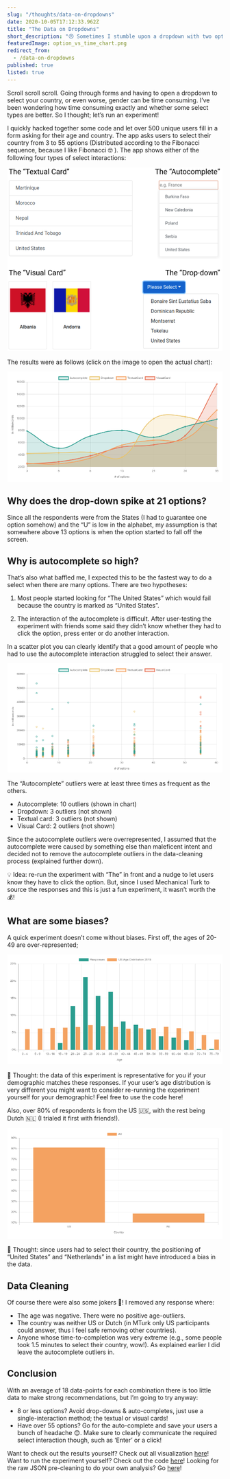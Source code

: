 ```yaml
---
slug: "/thoughts/data-on-dropdowns"
date: 2020-10-05T17:12:33.962Z
title: "The Data on Dropdowns"
short_description: "😠 Sometimes I stumble upon a dropdown with two options. Let's see if we can do better."
featuredImage: option_vs_time_chart.png
redirect_from:
  - /data-on-dropdowns
published: true
listed: true
---
```


Scroll scroll scroll. Going through forms and having to open a dropdown to select your country, or even worse, gender can be time consuming. I’ve been wondering how time consuming exactly and whether some select types are better. So I thought; let’s run an experiment!

I quickly hacked together some code and let over 500 unique users fill in a form asking for their age and country. The app asks users to select their country from 3 to 55 options (Distributed according to the Fibonacci sequence, because I like Fibonacci 🤓 ). The app shows either of the following four types of select interactions:

![Select types](./select_types.png)

The results were as follows (click on the image to open the actual chart):

[![Option vs time line chart](./option_vs_time_lined.png)](https://select-experiment.vercel.app/results/line)

## Why does the drop-down spike at 21 options?

Since all the respondents were from the States (I had to guarantee one option somehow) and the “U” is low in the alphabet, my assumption is that somewhere above 13 options is when the option started to fall off the screen.

## Why is autocomplete so high?

That’s also what baffled me, I expected this to be the fastest way to do a select when there are many options. There are two hypotheses:

1. Most people started looking for “The United States” which would fail because the country is marked as “United States”.

2. The interaction of the autocomplete is difficult. After user-testing the experiment with friends some said they didn’t know whether they had to click the option, press enter or do another interaction.

In a scatter plot you can clearly identify that a good amount of people who had to use the autocomplete interaction struggled to select their answer.

[![Option vs time scatter plot](./option_vs_time_scatter.png)](https://select-experiment.vercel.app/results/scatter)

The “Autocomplete” outliers were at least three times as frequent as the others.

- Autocomplete: 10 outliers (shown in chart)
- Dropdown: 3 outliers (not shown)
- Textual card: 3 outliers (not shown)
- Visual Card: 2 outliers (not shown)

Since the autocomplete outliers were overrepresented, I assumed that the autocomplete were caused by something else than maleficent intent and decided not to remove the autocomplete outliers in the data-cleaning process (explained further down).

💡 Idea: re-run the experiment with “The” in front and a nudge to let users know they have to click the option. But, since I used Mechanical Turk to source the responses and this is just a fun experiment, it wasn’t worth the 💰!

## What are some biases?

A quick experiment doesn’t come without biases. First off, the ages of 20-49 are over-represented;

[![Age distribution chart](./age_distribution_chart.png)](https://select-experiment.vercel.app/results/age-distribution)

💭 Thought: the data of this experiment is representative for you if your demographic matches these responses. If your user’s age distribution is very different you might want to consider re-running the experiment yourself for your demographic! Feel free to use the code here!

Also, over 80% of respondents is from the US 🇺🇸, with the rest being Dutch 🇳🇱 (I trialed it first with friends!).

[![Countries](./country_bar_chart.png)](https://select-experiment.vercel.app/results/countries)

💭 Thought: since users had to select their country, the positioning of “United States” and “Netherlands” in a list might have introduced a bias in the data.

## Data Cleaning

Of course there were also some jokers 🤡! I removed any response where:

- The age was negative. There were no positive age-outliers.
- The country was neither US or Dutch (in MTurk only US participants could answer, thus I feel safe removing other countries).
- Anyone whose time-to-completion was very extreme (e.g., some people took 1.5 minutes to select their country, wow!). As explained earlier I did leave the autocomplete outliers in.

## Conclusion

With an average of 18 data-points for each combination there is too little data to make strong recommendations, but I’m going to try anyway:

- 8 or less options? Avoid drop-downs & auto-completes, just use a single-interaction method; the textual or visual cards!
- Have over 55 options? Go for the auto-complete and save your users a bunch of headache 😊. Make sure to clearly communicate the required select interaction though, such as ‘Enter’ or a click!

Want to check out the results yourself? Check out all visualization [here](https://select-experiment.vercel.app/results)! Want to run the experiment yourself? Check out the code [here](https://github.com/bvanderdrift/select-experiment)! Looking for the raw JSON pre-cleaning to do your own analysis? Go [here](https://select-experiment.vercel.app/results/json)!
